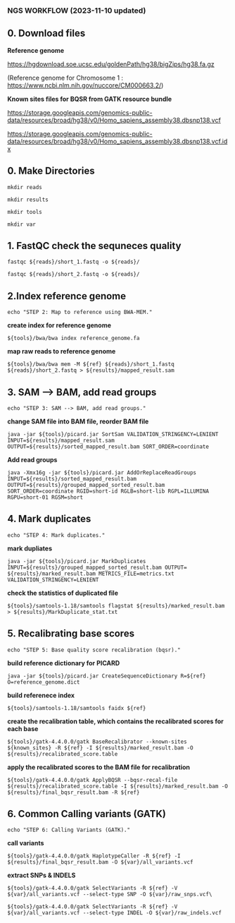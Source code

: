 ### NGS WORKFLOW (2023-11-10 updated)

## 0. Download files

**Reference genome**

https://hgdownload.soe.ucsc.edu/goldenPath/hg38/bigZips/hg38.fa.gz

(Reference genome for Chromosome 1 :
https://www.ncbi.nlm.nih.gov/nuccore/CM000663.2/)


**Known sites files for BQSR from GATK resource bundle**

https://storage.googleapis.com/genomics-public-data/resources/broad/hg38/v0/Homo_sapiens_assembly38.dbsnp138.vcf

https://storage.googleapis.com/genomics-public-data/resources/broad/hg38/v0/Homo_sapiens_assembly38.dbsnp138.vcf.idx

## 0. Make Directories
`mkdir reads`

`mkdir results`

`mkdir tools`

`mkdir var`



## 1. FastQC check the sequneces quality


`fastqc ${reads}/short_1.fastq -o ${reads}/`

`fastqc ${reads}/short_2.fastq -o ${reads}/`

## 2.Index reference genome



`echo "STEP 2: Map to reference using BWA-MEM."`

**create index for reference genome**

`${tools}/bwa/bwa index reference_genome.fa`

**map raw reads to reference genome**

`${tools}/bwa/bwa mem -M ${ref} ${reads}/short_1.fastq ${reads}/short_2.fastq > ${results}/mapped_result.sam`



## 3. SAM --> BAM, add read groups


`echo "STEP 3: SAM --> BAM, add read groups."`

**change SAM file into BAM file, reorder BAM file**

`java -jar ${tools}/picard.jar SortSam VALIDATION_STRINGENCY=LENIENT INPUT=${results}/mapped_result.sam OUTPUT=${results}/sorted_mapped_result.bam SORT_ORDER=coordinate`

**Add read groups**

`java -Xmx16g -jar ${tools}/picard.jar AddOrReplaceReadGroups INPUT=${results}/sorted_mapped_result.bam OUTPUT=${results}/grouped_mapped_sorted_result.bam SORT_ORDER=coordinate RGID=short-id RGLB=short-lib RGPL=ILLUMINA RGPU=short-01 RGSM=short`


## 4. Mark duplicates



`echo "STEP 4: Mark duplicates."`

**mark dupliates**

`java -jar ${tools}/picard.jar MarkDuplicates INPUT=${results}/grouped_mapped_sorted_result.bam OUTPUT= ${results}/marked_result.bam METRICS_FILE=metrics.txt VALIDATION_STRINGENCY=LENIENT`

**check the statistics of duplicated file**

`${tools}/samtools-1.18/samtools flagstat ${results}/marked_result.bam > ${results}/MarkDuplicate_stat.txt`

## 5. Recalibrating base scores



`echo "STEP 5: Base quality score recalibration (bqsr)."`

**build reference dictionary for PICARD**

`java -jar ${tools}/picard.jar CreateSequenceDictionary R=${ref} O=reference_genome.dict`

**build referenece index**

`${tools}/samtools-1.18/samtools faidx ${ref}`

**create the recalibration table, which contains the recalibrated scores for each base**

`${tools}/gatk-4.4.0.0/gatk BaseRecalibrator --known-sites ${known_sites} -R ${ref} -I ${results}/marked_result.bam -O ${results}/recalibrated_score.table`

**apply the recalibrated scores to the BAM file for recalibration**

`${tools}/gatk-4.4.0.0/gatk ApplyBQSR --bqsr-recal-file ${results}/recalibrated_score.table -I ${results}/marked_result.bam -O ${results}/final_bqsr_result.bam -R ${ref}`



## 6. Common Calling variants (GATK)


`echo "STEP 6: Calling Variants (GATK)."`

**call variants**

`${tools}/gatk-4.4.0.0/gatk HaplotypeCaller -R ${ref} -I ${results}/final_bqsr_result.bam -O ${var}/all_variants.vcf`

**extract SNPs & INDELS**

`${tools}/gatk-4.4.0.0/gatk SelectVariants -R ${ref} -V ${var}/all_variants.vcf --select-type SNP -O ${var}/raw_snps.vcf\`

`${tools}/gatk-4.4.0.0/gatk SelectVariants -R ${ref} -V ${var}/all_variants.vcf --select-type INDEL -O ${var}/raw_indels.vcf`
